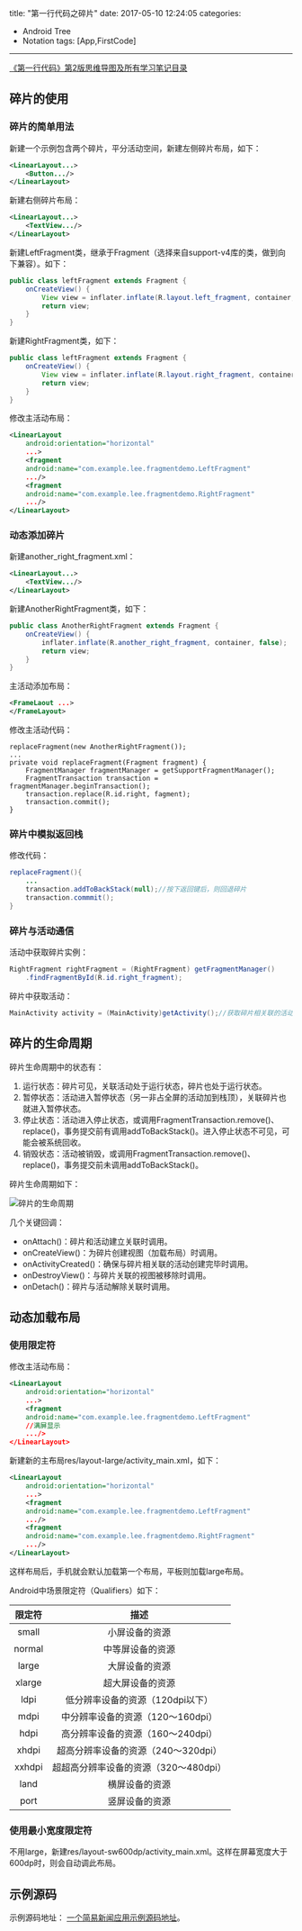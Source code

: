 title: "第一行代码之碎片"
date: 2017-05-10 12:24:05
categories:
- Android Tree
- Notation
tags: [App,FirstCode]
---
[《第一行代码》第2版思维导图及所有学习笔记目录](http://huaqianlee.github.io/2017/03/24/FirstCode/The-departure-of-FirstCode-learning-notes/)

## 碎片的使用
### 碎片的简单用法
新建一个示例包含两个碎片，平分活动空间，新建左侧碎片布局，如下：
```xml
<LinearLayout...>
	<Button.../>
</LinearLayout>
```
<!--more-->
新建右侧碎片布局：
```xml
<LinearLayout...>
	<TextView.../>
</LinearLayout>
```
新建LeftFragment类，继承于Fragment（选择来自support-v4库的类，做到向下兼容）。如下：
```java
public class leftFragment extends Fragment {
	onCreateView() {
		View view = inflater.inflate(R.layout.left_fragment, container, false);
		return view;
	}
}
```
新建RightFragment类，如下：
```java
public class leftFragment extends Fragment {
	onCreateView() {
		View view = inflater.inflate(R.layout.right_fragment, container, false);
		return view;
	}
}
```
修改主活动布局：
```xml
<LinearLayout
	android:orientation="horizontal"	
	...>
	<fragment
	android:name="com.example.lee.fragmentdemo.LeftFragment"	
	.../>
	<fragment
	android:name="com.example.lee.fragmentdemo.RightFragment"	
	.../>
</LinearLayout>
```
### 动态添加碎片
新建another_right_fragment.xml：
```xml
<LinearLayout...>
	<TextView.../>
</LinearLayout>
```
新建AnotherRightFragment类，如下：
```java
public class AnotherRightFragment extends Fragment {
	onCreateView() {
		inflater.inflate(R.another_right_fragment, container, false);
		return view;
	}
}
```
主活动添加布局：
```xml
<FrameLaout ...>
</FrameLayout>
```
修改主活动代码：
```
replaceFragment(new AnotherRightFragment());
...
private void replaceFragment(Fragment fragment) {
	FragmentManager fragmentManager = getSupportFragmentManager();
	FragmentTransaction transaction = fragmentManager.beginTransaction();
	transaction.replace(R.id.right, fagment);
	transaction.commit();
}
```
### 碎片中模拟返回栈
修改代码：
```java
replaceFragment(){
	...
	transaction.addToBackStack(null);//按下返回键后，则回退碎片
	transaction.commmit();
}
```
### 碎片与活动通信
活动中获取碎片实例：
```java
RightFragment rightFragment = (RightFragment) getFragmentManager()
	.findFragmentById(R.id.right_fragment);
```
碎片中获取活动：
```java
MainActivity activity = (MainActivity)getActivity();//获取碎片相关联的活动实例
```
## 碎片的生命周期
碎片生命周期中的状态有：
1. 运行状态：碎片可见，关联活动处于运行状态，碎片也处于运行状态。
2. 暂停状态：活动进入暂停状态（另一非占全屏的活动加到栈顶），关联碎片也就进入暂停状态。
3. 停止状态：活动进入停止状态，或调用FragmentTransaction.remove()、replace()，事务提交前有调用addToBackStack()。进入停止状态不可见，可能会被系统回收。
4. 销毁状态：活动被销毁，或调用FragmentTransaction.remove()、replace()，事务提交前未调用addToBackStack()。

碎片生命周期如下：

![碎片的生命周期](https://andylee-1258982386.cos.ap-chengdu.myqcloud.com/fragment_lifecycle.png)

几个关键回调：
* onAttach()：碎片和活动建立关联时调用。
* onCreateView()：为碎片创建视图（加载布局）时调用。
* onActivityCreated()：确保与碎片相关联的活动创建完毕时调用。
* onDestroyView()：与碎片关联的视图被移除时调用。
* onDetach()：碎片与活动解除关联时调用。

## 动态加载布局
### 使用限定符

修改主活动布局：
```xml
<LinearLayout
	android:orientation="horizontal"	
	...>
	<fragment
	android:name="com.example.lee.fragmentdemo.LeftFragment"
	//满屏显示	
	.../>
</LinearLayout>
```
新建新的主布局res/layout-large/activity_main.xml，如下：
```xml
<LinearLayout
	android:orientation="horizontal"	
	...>
	<fragment
	android:name="com.example.lee.fragmentdemo.LeftFragment"	
	.../>
	<fragment
	android:name="com.example.lee.fragmentdemo.RightFragment"	
	.../>
</LinearLayout>
```
这样布局后，手机就会默认加载第一个布局，平板则加载large布局。

Android中场景限定符（Qualifiers）如下：

|限定符|描述|
|:----:|:--:|
|small|小屏设备的资源|
|normal|中等屏设备的资源|
|large|大屏设备的资源|
|xlarge|超大屏设备的资源|
|ldpi|低分辨率设备的资源（120dpi以下）|
|mdpi|中分辨率设备的资源（120～160dpi）|
|hdpi|高分辨率设备的资源（160～240dpi）|
|xhdpi|超高分辨率设备的资源（240～320dpi）|
|xxhdpi|超超高分辨率设备的资源（320～480dpi）|
|land|横屏设备的资源|
|port|竖屏设备的资源|


### 使用最小宽度限定符
不用large，新建res/layout-sw600dp/activity_main.xml。这样在屏幕宽度大于600dp时，则会自动调此布局。

## 示例源码
示例源码地址： [一个简易新闻应用示例源码地址](https://github.com/huaqianlee/AndroidDemo/tree/master/FirstCode/chapter4/FragmentBestPractice)。




































